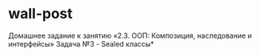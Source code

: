 ﻿# wall-post
Домашнее задание к занятию «2.3. ООП: Композиция, наследование и интерфейсы»
Задача №3 - Sealed классы*